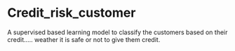 # Credit_risk_customer
A supervised based learning model to classify the customers based on their credit..... weather it is safe or not to give them credit.
